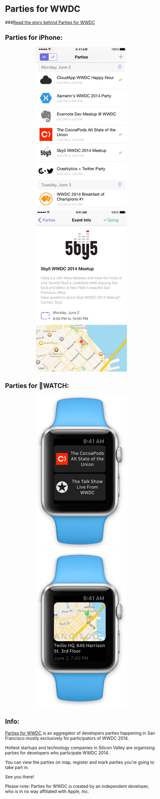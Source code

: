 Parties for WWDC
====

###[Read the story behind Parties for WWDC](https://medium.com/p/86d13d4cad7d)

## Parties for iPhone:
<p align="center">
  <img src="/Assets/screen1-6.png?raw=true" alt="Parties for iOS" width="300"/>
  <img src="/Assets/screen2-6.png?raw=true" alt="Parties for iOS" width="300"/>
</p>

## Parties for WATCH:
<p align="center">
  <img src="/Assets/watch1.png?raw=true" alt="Parties for Apple Watch" width="300"/>
  <img src="/Assets/watch2.png?raw=true" alt="Parties for Apple Watch" width="300"/>
</p>

## Info:
[Parties for WWDC](https://itunes.apple.com/us/app/parties-for-wwdc/id879924066?mt=8) is an aggregator of developers parties happening in San Francisco mostly exclusively for participators of WWDC 2014. 

Hottest startups and technology companies in Silicon Valley are organising parties for developers who participate WWDC 2014. 

You can view the parties on map, register and mark parties you’re going to take part in. 

See you there! 

Please note: Parties for WWDC is created by an independent developer, who is in no way affiliated with Apple, Inc.
